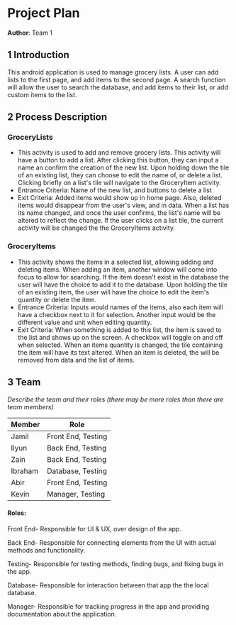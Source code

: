 # Project Plan


**Author**: Team 1

## 1 Introduction

This android application is used to manage grocery lists. A user can add lists to the first page, and add items to the second page. A search function will allow the user to search the database, and add items to their list, or add custom items to the list.

## 2 Process Description

### GroceryLists
- This activity is used to add and remove grocery lists. This activity will have a button to add a list. After clicking this button, they can input a name an confirm the creation of the new list. Upon holding down the tile of an existing list, they can choose to edit the name of, or delete a list. Clicking briefly on a list's tile will navigate to the GroceryItem activity.
- Entrance Criteria: Name of the new list, and buttons to delete a list
- Exit Criteria: Added items would show up in home page. Also, deleted items would disappear from the user's view, and in data. When a list has its name changed, and once the user confirms, the list's name will be altered to reflect the change. If the user clicks on a list tile, the current activity will be changed the the GroceryItems activity.

### GroceryItems
- This activity shows the items in a selected list, allowing adding and deleting items. When adding an item, another window will come into focus to allow for searching. If the item doesn't exist in the database the user will have the choice to add it to the database. Upon holding the tile of an existing item, the user will have the choice to edit the item's quantity or delete the item.
- Entrance Criteria: Inputs would names of the items, also each item will have a checkbox next to it for selection. Another input would be the different value and unit when editing quantity.
- Exit Criteria: When something is added to this list, the item is saved to the list and shows up on the screen. A checkbox will toggle on and off when selected. When an items quantity is changed, the tile containing the item will have its text altered. When an item is deleted, the will be removed from data and the list of items.


## 3 Team

*Describe the team and their roles (there may be more roles than there are team members)*


| Member  | Role                            |
|---------|---------------------------------|
| Jamil   | Front End, Testing              |
| Ilyun   | Back End, Testing               |
| Zain    | Back End, Testing               |
| Ibraham | Database, Testing               |
| Abir    | Front End, Testing              |
| Kevin   | Manager, Testing                |

#### Roles:

Front End- Responsible for UI & UX, over design of the app.

Back End- Responsible for connecting elements from the UI with actual methods and functionality.

Testing- Responsible for testing methods, finding bugs, and fixing bugs in the app.

Database- Responsible for interaction between that app the the local database.

Manager- Responsible for tracking progress in the app and providing documentation about the application.
